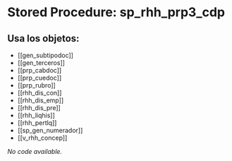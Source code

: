 # Stored Procedure: sp_rhh_prp3_cdp

## Usa los objetos:
- [[gen_subtipodoc]]
- [[gen_terceros]]
- [[prp_cabdoc]]
- [[prp_cuedoc]]
- [[prp_rubro]]
- [[rhh_dis_con]]
- [[rhh_dis_emp]]
- [[rhh_dis_pre]]
- [[rhh_liqhis]]
- [[rhh_pertlq]]
- [[sp_gen_numerador]]
- [[v_rhh_concep]]

*No code available.*
